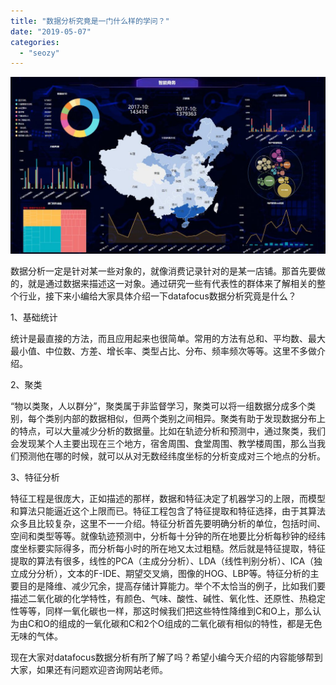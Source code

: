 ```yaml
---
title: "数据分析究竟是一门什么样的学问？"
date: "2019-05-07"
categories: 
  - "seozy"
---
```


![](images/5C484927-DC8D-47ce-86B8-B46A96C63732-1024x575.jpg)

数据分析一定是针对某一些对象的，就像消费记录针对的是某一店铺。那首先要做的，就是通过数据来描述这一对象。通过研究一些有代表性的群体来了解相关的整个行业，接下来小编给大家具体介绍一下datafocus数据分析究竟是什么？

1、基础统计

统计是最直接的方法，而且应用起来也很简单。常用的方法有总和、平均数、最大最小值、中位数、方差、增长率、类型占比、分布、频率频次等等。这里不多做介绍。

2、聚类

“物以类聚，人以群分”，聚类属于非监督学习，聚类可以将一组数据分成多个类别，每个类别内部的数据相似，但两个类别之间相异。聚类有助于发现数据分布上的特点，可以大量减少分析的数据量。比如在轨迹分析和预测中，通过聚类，我们会发现某个人主要出现在三个地方，宿舍周围、食堂周围、教学楼周围，那么当我们预测他在哪的时候，就可以从对无数经纬度坐标的分析变成对三个地点的分析。

3、特征分析

特征工程是很庞大，正如描述的那样，数据和特征决定了机器学习的上限，而模型和算法只能逼近这个上限而已。特征工程包含了特征提取和特征选择，由于其算法众多且比较复杂，这里不一一介绍。特征分析首先要明确分析的单位，包括时间、空间和类型等等。就像轨迹预测中，分析每十分钟的所在地要比分析每秒钟的经纬度坐标要实际得多，而分析每小时的所在地又太过粗糙。然后就是特征提取，特征提取的算法有很多，线性的PCA（主成分分析）、LDA（线性判别分析）、ICA（独立成分分析），文本的F-IDE、期望交叉熵，图像的HOG、LBP等。特征分析的主要目的是降维、减少冗余，提高存储计算能力。举个不太恰当的例子，比如我们要描述二氧化碳的化学特性，有颜色、气味、酸性、碱性、氧化性、还原性、热稳定性等等，同样一氧化碳也一样，那这时候我们把这些特性降维到C和O上，那么认为由C和O的组成的一氧化碳和C和2个O组成的二氧化碳有相似的特性，都是无色无味的气体。

现在大家对datafocus数据分析有所了解了吗？希望小编今天介绍的内容能够帮到大家，如果还有问题欢迎咨询网站老师。
